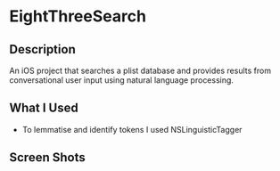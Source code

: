 # EightThreeSearch

## Description

An iOS project that searches a plist database and provides results from conversational user input using natural language processing.

## What I Used

* To lemmatise and identify tokens I used NSLinguisticTagger

## Screen Shots